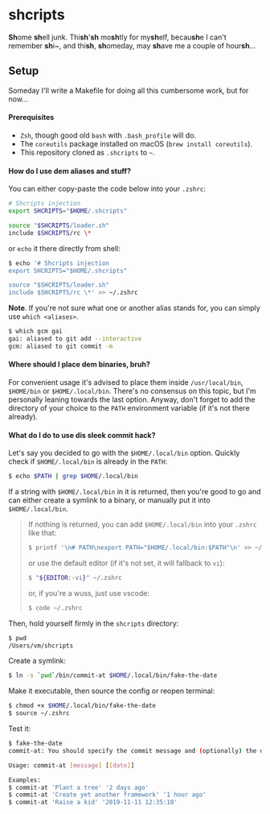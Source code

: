 # shcripts

**Sh**ome **sh**ell junk. Thi**sh**'**sh** mo**sh**tly for my**sh**elf, becau**sh**e I can't remember **sh**i~, and thi**sh**, **sh**omeday, may **sh**ave me a couple of hour**sh**...

## Setup

Someday I'll write a Makefile for doing all this cumbersome work, but for now...

#### Prerequisites

- `Zsh`, though good old `bash` with `.bash_profile` will do.
- The `coreutils` package installed on macOS (`brew install coreutils`).
- This repository cloned as `.shcripts` to `~`.

#### How do I use dem aliases and stuff?

You can either copy-paste the code below into your `.zshrc`:

```bash
# Shcripts injection
export SHCRIPTS="$HOME/.shcripts"

source "$SHCRIPTS/loader.sh"
include $SHCRIPTS/rc \*
```

or `echo` it there directly from shell:

```bash
$ echo '# Shcripts injection
export SHCRIPTS="$HOME/.shcripts"

source "$SHCRIPTS/loader.sh"
include $SHCRIPTS/rc \*' >> ~/.zshrc
```

**Note**. If you're not sure what one or another alias stands for, you can simply use `which <aliases>`.

```bash
$ which gcm gai
gai: aliased to git add --interactive
gcm: aliased to git commit -m
```

#### Where should I place dem binaries, bruh?

For convenient usage it's advised to place them inside `/usr/local/bin`, `$HOME/bin` or `$HOME/.local/bin`. There's no consensus on this topic, but I'm personally leaning towards the last option. Anyway, don't forget to add the directory of your choice to the `PATH` environment variable (if it's not there already).

#### What do I do to use dis sleek commit hack?

Let's say you decided to go with the `$HOME/.local/bin` option. Quickly check if `$HOME/.local/bin` is already in the `PATH`:

```bash
$ echo $PATH | grep $HOME/.local/bin
```

If a string with `$HOME/.local/bin` in it is returned, then you're good to go and can either create a symlink to a binary, or manually put it into `$HOME/.local/bin`.

> If nothing is returned, you can add `$HOME/.local/bin` into your `.zshrc` like that:
>
> ```bash
> $ printf '\n# PATH\nexport PATH="$HOME/.local/bin:$PATH"\n' >> ~/.zshrc
> ```
>
> or use the default editor (if it's not set, it will fallback to `vi`):
>
> ```bash
> $ "${EDITOR:-vi}" ~/.zshrc
> ```
>
> or, if you're a wuss, just use vscode:
>
> ```bash
> $ code ~/.zshrc
> ```

Then, hold yourself firmly in the `shcripts` directory:

```bash
$ pwd
/Users/vm/shcripts
```

Create a symlink:

```bash
$ ln -s `pwd`/bin/commit-at $HOME/.local/bin/fake-the-date
```

Make it executable, then source the config or reopen terminal:

```bash
$ chmod +x $HOME/.local/bin/fake-the-date
$ source ~/.zshrc
```

Test it:

```bash
$ fake-the-date
commit-at: You should specify the commit message and (optionally) the date

Usage: commit-at [message] [[date]]

Examples:
$ commit-at 'Plant a tree' '2 days ago'
$ commit-at 'Create yet another framework' '1 hour ago'
$ commit-at 'Raise a kid' '2019-11-11 12:35:18'
```
